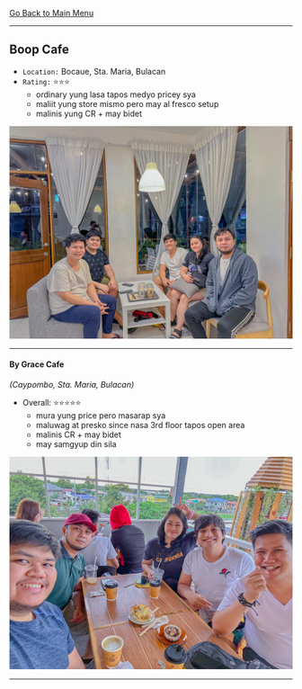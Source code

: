 [Go Back to Main Menu](https://rolinj.github.io)
<!-- <br />
<details>
  <summary>Table of Contents</summary>
  <ol>
    <li>
      <a href="#1-boop-cafe">Boop Cafe</a>
    </li>
    <li>
      <a href="#2-by-grace-cafe">By Grace Cafe</a>
    </li>
  </ol>
  <br />
</details>
<br /> -->

* * *

## Boop Cafe
- `Location:` Bocaue, Sta. Maria, Bulacan
- `Rating:` ⭐️⭐️⭐️
  - ordinary yung lasa tapos medyo pricey sya
  - maliit yung store mismo pero may al fresco setup
  - malinis yung CR + may bidet

![boop-cafe](/assets/images/cafe/boop-cafe.JPG) 

* * *

#### By Grace Cafe
_(Caypombo, Sta. Maria, Bulacan)_
- Overall: ⭐️⭐️⭐️⭐️⭐️
  - mura yung price pero masarap sya
  - maluwag at presko since nasa 3rd floor tapos open area
  - malinis CR + may bidet
  - may samgyup din sila

![by-grace-cafe](/assets/images/cafe/by-grace-cafe.JPG) 

* * *